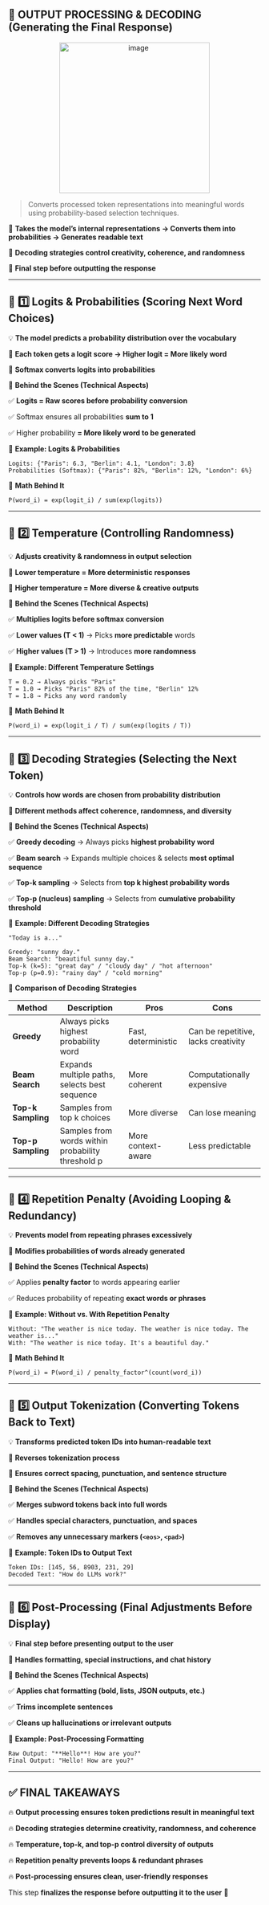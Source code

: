 ## **🚀 OUTPUT PROCESSING & DECODING (Generating the Final Response)**


<p align="center">
  <img width="300" alt="image" src="https://github.com/user-attachments/assets/f5c6c009-082d-43b2-ae10-460b58f4dd0c" />
</p>


> Converts processed token representations into meaningful words using probability-based selection techniques.
> 

🔹 **Takes the model’s internal representations → Converts them into probabilities → Generates readable text**

🔹 **Decoding strategies control creativity, coherence, and randomness**

🔹 **Final step before outputting the response**

---

## **📌 1️⃣ Logits & Probabilities (Scoring Next Word Choices)**

💡 **The model predicts a probability distribution over the vocabulary**

🔹 **Each token gets a logit score → Higher logit = More likely word**

🔹 **Softmax converts logits into probabilities**

📌 **Behind the Scenes (Technical Aspects)**

✅ **Logits = Raw scores before probability conversion**

✅ Softmax ensures all probabilities **sum to 1**

✅ Higher probability **= More likely word to be generated**

📌 **Example: Logits & Probabilities**

```
Logits: {"Paris": 6.3, "Berlin": 4.1, "London": 3.8}
Probabilities (Softmax): {"Paris": 82%, "Berlin": 12%, "London": 6%}

```

📌 **Math Behind It**

```
P(word_i) = exp(logit_i) / sum(exp(logits))

```

---

## **📌 2️⃣ Temperature (Controlling Randomness)**

💡 **Adjusts creativity & randomness in output selection**

🔹 **Lower temperature = More deterministic responses**

🔹 **Higher temperature = More diverse & creative outputs**

📌 **Behind the Scenes (Technical Aspects)**

✅ **Multiplies logits before softmax conversion**

✅ **Lower values (T < 1)** → Picks **more predictable** words

✅ **Higher values (T > 1)** → Introduces **more randomness**

📌 **Example: Different Temperature Settings**

```
T = 0.2 → Always picks "Paris"
T = 1.0 → Picks "Paris" 82% of the time, "Berlin" 12%
T = 1.8 → Picks any word randomly

```

📌 **Math Behind It**

```
P(word_i) = exp(logit_i / T) / sum(exp(logits / T))

```

---

## **📌 3️⃣ Decoding Strategies (Selecting the Next Token)**

💡 **Controls how words are chosen from probability distribution**

🔹 **Different methods affect coherence, randomness, and diversity**

📌 **Behind the Scenes (Technical Aspects)**

✅ **Greedy decoding** → Always picks **highest probability word**

✅ **Beam search** → Expands multiple choices & selects **most optimal sequence**

✅ **Top-k sampling** → Selects from **top k highest probability words**

✅ **Top-p (nucleus) sampling** → Selects from **cumulative probability threshold**

📌 **Example: Different Decoding Strategies**

```
"Today is a..."

Greedy: "sunny day."
Beam Search: "beautiful sunny day."
Top-k (k=5): "great day" / "cloudy day" / "hot afternoon"
Top-p (p=0.9): "rainy day" / "cold morning"

```

📌 **Comparison of Decoding Strategies**

| **Method** | **Description** | **Pros** | **Cons** |
| --- | --- | --- | --- |
| **Greedy** | Always picks highest probability word | Fast, deterministic | Can be repetitive, lacks creativity |
| **Beam Search** | Expands multiple paths, selects best sequence | More coherent | Computationally expensive |
| **Top-k Sampling** | Samples from top k choices | More diverse | Can lose meaning |
| **Top-p Sampling** | Samples from words within probability threshold p | More context-aware | Less predictable |

---

## **📌 4️⃣ Repetition Penalty (Avoiding Looping & Redundancy)**

💡 **Prevents model from repeating phrases excessively**

🔹 **Modifies probabilities of words already generated**

📌 **Behind the Scenes (Technical Aspects)**

✅ Applies **penalty factor** to words appearing earlier

✅ Reduces probability of repeating **exact words or phrases**

📌 **Example: Without vs. With Repetition Penalty**

```
Without: "The weather is nice today. The weather is nice today. The weather is..."
With: "The weather is nice today. It's a beautiful day."

```

📌 **Math Behind It**

```
P(word_i) = P(word_i) / penalty_factor^(count(word_i))

```

---

## **📌 5️⃣ Output Tokenization (Converting Tokens Back to Text)**

💡 **Transforms predicted token IDs into human-readable text**

🔹 **Reverses tokenization process**

🔹 **Ensures correct spacing, punctuation, and sentence structure**

📌 **Behind the Scenes (Technical Aspects)**

✅ **Merges subword tokens back into full words**

✅ **Handles special characters, punctuation, and spaces**

✅ **Removes any unnecessary markers (`<eos>`, `<pad>`)**

📌 **Example: Token IDs to Output Text**

```
Token IDs: [145, 56, 8903, 231, 29]
Decoded Text: "How do LLMs work?"

```

---

## **📌 6️⃣ Post-Processing (Final Adjustments Before Display)**

💡 **Final step before presenting output to the user**

🔹 **Handles formatting, special instructions, and chat history**

📌 **Behind the Scenes (Technical Aspects)**

✅ **Applies chat formatting (bold, lists, JSON outputs, etc.)**

✅ **Trims incomplete sentences**

✅ **Cleans up hallucinations or irrelevant outputs**

📌 **Example: Post-Processing Formatting**

```
Raw Output: "**Hello**! How are you?"
Final Output: "Hello! How are you?"

```
---

## **✅ FINAL TAKEAWAYS**

🔥 **Output processing ensures token predictions result in meaningful text**

🔥 **Decoding strategies determine creativity, randomness, and coherence**

🔥 **Temperature, top-k, and top-p control diversity of outputs**

🔥 **Repetition penalty prevents loops & redundant phrases**

🔥 **Post-processing ensures clean, user-friendly responses**

This step **finalizes the response before outputting it to the user** 🚀
